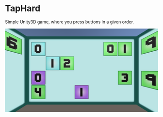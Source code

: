 # TapHard
Simple Unity3D game, where you press buttons in a given order.

![There has been an issue with displayng an image...](assets/TapHard.png)
